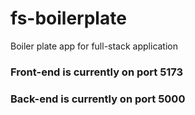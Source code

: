 # fs-boilerplate
Boiler plate app for full-stack application

### Front-end is currently on port 5173

### Back-end is currently on port 5000
